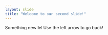 ```yaml
---
layout: slide
title: "Welcome to our second slide!"
---
```

Something new lel
Use the left arrow to go back!
